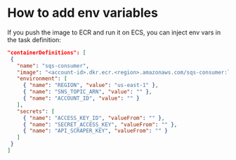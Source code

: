# How to add env variables

If you push the image to ECR and run it on ECS, you can inject env vars in the task definition:

```json
"containerDefinitions": [
 {
   "name": "sqs-consumer",
   "image": "<account-id>.dkr.ecr.<region>.amazonaws.com/sqs-consumer:latest",
   "environment": [
     { "name": "REGION", "value": "us-east-1" },
     { "name": "SNS_TOPIC_ARN", "value": "" },
     { "name": "ACCOUNT_ID", "value": "" }
   ],
   "secrets": [
     { "name": "ACCESS_KEY_ID", "valueFrom": "" },
     { "name": "SECRET_ACCESS_KEY", "valueFrom": "" },
     { "name": "API_SCRAPER_KEY", "valueFrom": "" }
   ]
 }
]
```
